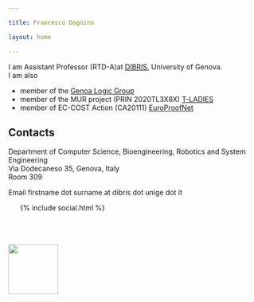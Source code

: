 ```yaml
---

title: Francesco Dagnino 

layout: home

---
```



I am Assistant Professor (RTD-A)at [DIBRIS](https://dibris.unige.it), University of Genova.  
I am also 
* member of the [Genoa Logic Group](http://logic.dima.unige.it) 
* member of the MUR project (PRIN 2020TL3X8X) [T-LADIES](https://t-ladies.di.unimi.it) 
* member of EC-COST Action (CA20111) [EuroProofNet](https://europroofnet.github.io/) 

## Contacts 
Department of Computer Science, Bioengineering, Robotics and System Engineering  
Via Dodecaneso 35, Genova, Italy  
Room 309

Email firstname dot surname at dibris dot unige dot it 

<style> 
  .social-contacts { list-style: none; margin-left: 0 } 
  .social-contacts li { display: inline } 
</style> 
<ul class="social-contacts"> 
  {% include social.html %} 
</ul> 

<br><br><br>
<a href="https://t-ladies.di.unimi.it/">
  <img src="https://t-ladies.di.unimi.it/logo/t-ladies-banner.jpg" height="100"> 
</a>

